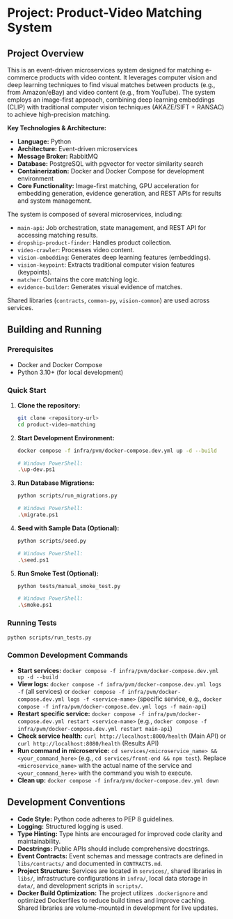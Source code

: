# Project: Product-Video Matching System

## Project Overview

This is an event-driven microservices system designed for matching e-commerce products with video content. It leverages computer vision and deep learning techniques to find visual matches between products (e.g., from Amazon/eBay) and video content (e.g., from YouTube). The system employs an image-first approach, combining deep learning embeddings (CLIP) with traditional computer vision techniques (AKAZE/SIFT + RANSAC) to achieve high-precision matching.

**Key Technologies & Architecture:**
*   **Language:** Python
*   **Architecture:** Event-driven microservices
*   **Message Broker:** RabbitMQ
*   **Database:** PostgreSQL with pgvector for vector similarity search
*   **Containerization:** Docker and Docker Compose for development environment
*   **Core Functionality:** Image-first matching, GPU acceleration for embedding generation, evidence generation, and REST APIs for results and system management.

The system is composed of several microservices, including:
*   `main-api`: Job orchestration, state management, and REST API for accessing matching results.
*   `dropship-product-finder`: Handles product collection.
*   `video-crawler`: Processes video content.
*   `vision-embedding`: Generates deep learning features (embeddings).
*   `vision-keypoint`: Extracts traditional computer vision features (keypoints).
*   `matcher`: Contains the core matching logic.
*   `evidence-builder`: Generates visual evidence of matches.

Shared libraries (`contracts`, `common-py`, `vision-common`) are used across services.

## Building and Running

### Prerequisites

*   Docker and Docker Compose
*   Python 3.10+ (for local development)

### Quick Start

1.  **Clone the repository:**
    ```bash
    git clone <repository-url>
    cd product-video-matching
    ```

2.  **Start Development Environment:**
    ```bash
    docker compose -f infra/pvm/docker-compose.dev.yml up -d --build

    # Windows PowerShell:
    .\up-dev.ps1
    ```

3.  **Run Database Migrations:**
    ```bash
    python scripts/run_migrations.py

    # Windows PowerShell:
    .\migrate.ps1
    ```

4.  **Seed with Sample Data (Optional):**
    ```bash
    python scripts/seed.py

    # Windows PowerShell:
    .\seed.ps1
    ```

5.  **Run Smoke Test (Optional):**
    ```bash
    python tests/manual_smoke_test.py

    # Windows PowerShell:
    .\smoke.ps1
    ```

### Running Tests

```bash
python scripts/run_tests.py
```

### Common Development Commands

*   **Start services:** `docker compose -f infra/pvm/docker-compose.dev.yml up -d --build`
*   **View logs:** `docker compose -f infra/pvm/docker-compose.dev.yml logs -f` (all services) or `docker compose -f infra/pvm/docker-compose.dev.yml logs -f <service-name>` (specific service, e.g., `docker compose -f infra/pvm/docker-compose.dev.yml logs -f main-api`)
*   **Restart specific service:** `docker compose -f infra/pvm/docker-compose.dev.yml restart <service-name>` (e.g., `docker compose -f infra/pvm/docker-compose.dev.yml restart main-api`)
*   **Check service health:** `curl http://localhost:8000/health` (Main API) or `curl http://localhost:8080/health` (Results API)
*   **Run command in microservice:** `cd services/<microservice_name> && <your_command_here>` (e.g., `cd services/front-end && npm test`). Replace `<microservice_name>` with the actual name of the service and `<your_command_here>` with the command you wish to execute.
*   **Clean up:** `docker compose -f infra/pvm/docker-compose.dev.yml down`

## Development Conventions

*   **Code Style:** Python code adheres to PEP 8 guidelines.
*   **Logging:** Structured logging is used.
*   **Type Hinting:** Type hints are encouraged for improved code clarity and maintainability.
*   **Docstrings:** Public APIs should include comprehensive docstrings.
*   **Event Contracts:** Event schemas and message contracts are defined in `libs/contracts/` and documented in `CONTRACTS.md`.
*   **Project Structure:** Services are located in `services/`, shared libraries in `libs/`, infrastructure configurations in `infra/`, local data storage in `data/`, and development scripts in `scripts/`.
*   **Docker Build Optimization:** The project utilizes `.dockerignore` and optimized Dockerfiles to reduce build times and improve caching. Shared libraries are volume-mounted in development for live updates.

